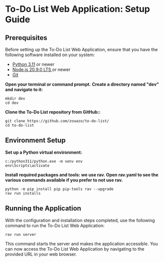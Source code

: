 # To-Do List Web Application: Setup Guide

## Prerequisites
Before setting up the To-Do List Web Application, ensure that you have the following software installed on your system:
- [Python 3.11](https://www.python.org/downloads/)  or newer
- [Node.js 20.9.0 LTS ](https://nodejs.org/en/download/) or newer
- [Git](https://git-scm.com/downloads)

**Open your terminal or command prompt.**
**Create a directory named "dev" and navigate to it:**  

    
    mkdir dev
    cd dev
    
    
**Clone the To-Do List repository from GitHub::**  

    
    git clone https://github.com/zouazo/to-do-list/
    cd to-do-list
    
## Environment Setup

**Set up a Python virtual environment:**  

    
    c:/python311/python.exe -m venv env
    env\Scripts\activate
    

**Install required packages and tools: we use rav. Open rav.yaml to see the various commands available if you prefer to not use rav.**  

    
    python -m pip install pip pip-tools rav --upgrade
    rav run installs
    
## Running the Application


With the configuration and installation steps completed, use the following command to run the To-Do List Web Application:  

    
    rav run server
    

This command starts the server and makes the application accessible. You can now access the To-Do List Web Application by navigating to the provided URL in your web browser.







